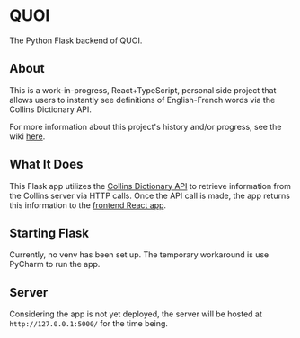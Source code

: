 # QUOI
The Python Flask backend of QUOI.

## About
This is a work-in-progress, React+TypeScript, personal side project that allows users to instantly see definitions of English-French words via the Collins Dictionary API.

For more information about this project's history and/or progress, see the wiki [here](https://github.com/kpatenio/QUOI/wiki).

## What It Does
This Flask app utilizes the [Collins Dictionary API](https://www.collinsdictionary.com/api/) to retrieve information from the Collins server via HTTP calls. Once the API call is made, the app returns this information to the [frontend React app](https://github.com/kpatenio/quoi-react-app).

## Starting Flask
Currently, no venv has been set up. The temporary workaround is use PyCharm to run the app.

## Server
Considering the app is not yet deployed, the server will be hosted at `http://127.0.0.1:5000/` for the time being.
